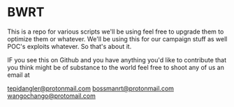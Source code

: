 # BWRT
This is a repo for various scripts we'll be using feel free to upgrade them to optimize them
or whatever. We'll be using this for our campaign stuff as well POC's exploits whatever.
So that's about it.

IF you see this on Github and you have anything you'd like to contribute that you think might
be of substance to the world feel free to shoot any of us an email at

tepidangler@protonmail.com
bossmanrt@protonmail.com
wangochango@protomail.com
